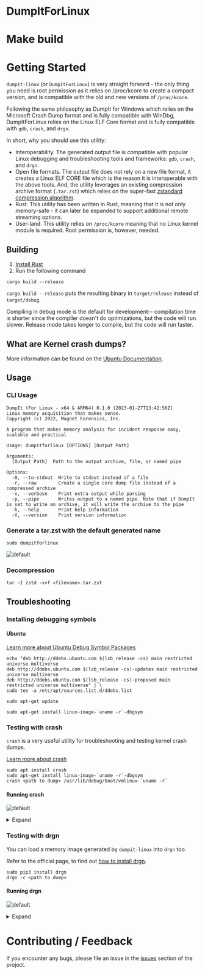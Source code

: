 # DumpItForLinux

# Make build 




# Getting Started
`dumpit-linux` (or `DumpItForLinux`) is very straight forward - the only thing you need is root permission as it relies on /proc/kcore to create a compact version, and is compatible with the old and new versions of `/proc/kcore`.

Following the same philosophy as DumpIt for Windows which relies on the Microsoft Crash Dump format and is fully compatible with WinDbg, DumpItForLinux relies on the Linux ELF Core format and is fully compatible with `gdb`,  `crash`, and `drgn`.

In short, why you should use this utility:
- Interoperability. The generated output file is compatible with popular Linux debugging and troubleshooting tools and frameworks: `gdb`, `crash`, and `drgn`.
- Open file formats. The output file does not rely on a new file format, it creates a Linux ELF CORE file which is the reason it is interoperable with the above tools. And, the utility leverages an existing compression archive format (`.tar.zst`) which relies on the super-fast [zstandard compression algorithm](http://facebook.github.io/zstd/).
- Rust. This utility has been written in Rust, meaning that it is not only memory-safe - it can later be expanded to support additional remote streaming options.
- User-land. This utility relies on `/proc/kcore` meaning that no Linux kernel module is required. Root permission is, however, needed.

## Building
1. [Install Rust](https://www.rust-lang.org/tools/install)
2. Run the following command
```
cargo build --release
```
`cargo build --release` puts the resulting binary in `target/release` instead of `target/debug`.

Compiling in debug mode is the default for development-- compilation time is shorter since the compiler doesn't do optimizations, but the code will run slower. Release mode takes longer to compile, but the code will run faster.

## What are Kernel crash dumps?
More information can be found on the [Ubuntu Documentation](https://ubuntu.com/server/docs/kernel-crash-dump).

## Usage
### CLI Usage
```
DumpIt (For Linux - x64 & ARM64) 0.1.0 (2023-01-27T13:42:56Z)
Linux memory acquisition that makes sense.
Copyright (c) 2022, Magnet Forensics, Inc.

A program that makes memory analysis for incident response easy, scalable and practical

Usage: dumpitforlinux [OPTIONS] [Output Path]

Arguments:
  [Output Path]  Path to the output archive, file, or named pipe

Options:
  -0, --to-stdout  Write to stdout instead of a file
  -r, --raw        Create a single core dump file instead of a compressed archive
  -v, --verbose    Print extra output while parsing
  -p, --pipe       Writes output to a named pipe. Note that if DumpIt is set to write an archive, it will write the archive to the pipe
  -h, --help       Print help information
  -V, --version    Print version information
```
### Generate a tar.zst with the default generated name
```
sudo dumpitforlinux 
```
![default](./screenshots/dumpit-sample.gif)
### Decompression
```
tar -I zstd -xvf <filename>.tar.zst
```

## Troubleshooting
### Installing debugging symbols
#### Ubuntu
[Learn more about Ubuntu Debug Symbol Packages](https://wiki.ubuntu.com/Debug%20Symbol%20Packages)

```
echo "deb http://ddebs.ubuntu.com $(lsb_release -cs) main restricted universe multiverse
deb http://ddebs.ubuntu.com $(lsb_release -cs)-updates main restricted universe multiverse
deb http://ddebs.ubuntu.com $(lsb_release -cs)-proposed main restricted universe multiverse" | \
sudo tee -a /etc/apt/sources.list.d/ddebs.list

sudo apt-get update

sudo apt-get install linux-image-`uname -r`-dbgsym
```
### Testing with crash
`crash` is a very useful utility for troubleshooting and testing kernel crash dumps.

[Learn more about crash](https://manpages.ubuntu.com/manpages/bionic/man8/crash.8.html)

```
sudo apt install crash
sudo apt-get install linux-image-`uname -r`-dbgsym
crash <path to dump> /usr/lib/debug/boot/vmlinux-`uname -r`
```

#### Running crash
![default](./screenshots/dumpit-crash.gif)

<details>
  <summary>Expand</summary>

```
$ crash kcore.dumpit.5.15.0-48-generic.2022-10-09-0039.core /usr/lib/debug/boot/vmlinux-5.15.0-48-generic 

crash 8.0.0
Copyright (C) 2002-2021  Red Hat, Inc.
Copyright (C) 2004, 2005, 2006, 2010  IBM Corporation
Copyright (C) 1999-2006  Hewlett-Packard Co
Copyright (C) 2005, 2006, 2011, 2012  Fujitsu Limited
Copyright (C) 2006, 2007  VA Linux Systems Japan K.K.
Copyright (C) 2005, 2011, 2020-2021  NEC Corporation
Copyright (C) 1999, 2002, 2007  Silicon Graphics, Inc.
Copyright (C) 1999, 2000, 2001, 2002  Mission Critical Linux, Inc.
Copyright (C) 2015, 2021  VMware, Inc.
This program is free software, covered by the GNU General Public License,
and you are welcome to change it and/or distribute copies of it under
certain conditions.  Enter "help copying" to see the conditions.
This program has absolutely no warranty.  Enter "help warranty" for details.
 
GNU gdb (GDB) 10.2
Copyright (C) 2021 Free Software Foundation, Inc.
License GPLv3+: GNU GPL version 3 or later <http://gnu.org/licenses/gpl.html>
This is free software: you are free to change and redistribute it.
There is NO WARRANTY, to the extent permitted by law.
Type "show copying" and "show warranty" for details.
This GDB was configured as "aarch64-unknown-linux-gnu".
Type "show configuration" for configuration details.
Find the GDB manual and other documentation resources online at:
    <http://www.gnu.org/software/gdb/documentation/>.

For help, type "help".
Type "apropos word" to search for commands related to "word"...

WARNING: cpu 0: cannot find NT_PRSTATUS note    
WARNING: cpu 1: cannot find NT_PRSTATUS note
please wait... (determining panic task)       
WARNING: cannot determine starting stack frame for task ffff80000a9488c0

WARNING: cannot determine starting stack frame for task ffff00000cc93f00
      KERNEL: /usr/lib/debug/boot/vmlinux-5.15.0-48-generic  [TAINTED]
    DUMPFILE: kcore.dumpit.5.15.0-48-generic.2022-10-09-0039.core
        CPUS: 2
        DATE: Sat Oct  8 17:39:28 PDT 2022
      UPTIME: 4 days, 14:22:02
LOAD AVERAGE: 0.28, 0.44, 0.51
       TASKS: 464
    NODENAME: ubuntu-linux-22-04-desktop
     RELEASE: 5.15.0-48-generic
     VERSION: #54-Ubuntu SMP Fri Aug 26 13:31:33 UTC 2022
     MACHINE: aarch64  (unknown Mhz)
      MEMORY: 2 GB
       PANIC: ""
         PID: 0
     COMMAND: "swapper/0"
        TASK: ffff80000a9488c0  (1 of 2)  [THREAD_INFO: ffff80000a9488c0]
         CPU: 0
       STATE: TASK_RUNNING (ACTIVE)
     WARNING: panic task not found

crash> ps
   PID    PPID  CPU       TASK        ST  %MEM     VSZ    RSS  COMM
>     0      0   0  ffff80000a9488c0  RU   0.0       0      0  [swapper/0]
      0      0   1  ffff0000002e3f00  RU   0.0       0      0  [swapper/1]
      1      0   0  ffff00000024ee40  IN   0.3  168440   8700  systemd
      2      0   1  ffff000000248fc0  IN   0.0       0      0  [kthreadd]
      3      2   0  ffff00000024de80  ID   0.0       0      0  [rcu_gp]
      4      2   0  ffff000000248000  ID   0.0       0      0  [rcu_par_gp]
      5      2   0  ffff00000024bf00  ID   0.0       0      0  [netns]
      7      2   0  ffff00000024cec0  ID   0.0       0      0  [kworker/0:0H]
      9      2   0  ffff000000259f80  ID   0.0       0      0  [mm_percpu_wq]
     10      2   0  ffff00000025ee40  IN   0.0       0      0  [rcu_tasks_rude_]
     11      2   0  ffff000000258fc0  IN   0.0       0      0  [rcu_tasks_trace]
     12      2   0  ffff00000025de80  IN   0.0       0      0  [ksoftirqd/0]
     13      2   0  ffff000000258000  ID   0.0       0      0  [rcu_sched]
     14      2   0  ffff00000025bf00  IN   0.0       0      0  [migration/0]
     15      2   0  ffff00000025af40  IN   0.0       0      0  [idle_inject/0]
     17      2   0  ffff0000002e2f40  IN   0.0       0      0  [cpuhp/0]
     18      2   1  ffff0000002e4ec0  IN   0.0       0      0  [cpuhp/1]
     19      2   1  ffff0000002e1f80  IN   0.0       0      0  [idle_inject/1]
     20      2   1  ffff0000002e6e40  IN   0.0       0      0  [migration/1]
(...)
```

</details>

### Testing with drgn
You can load a memory image generated by `dumpit-linux` into `drgn` too. 

Refer to the official page, to find out [how to install drgn](https://github.com/osandov/drgn#installation).

```
sudo pip3 install drgn
drgn -c <path to dump>
```

#### Running drgn
![default](./screenshots/dumpit-drgn.gif)

<details>
  <summary>Expand</summary>

```
$ drgn -c kcore.dumpit.5.15.0-48-generic.2022-10-09-0039.core 
drgn 0.0.20 (using Python 3.10.6, elfutils 0.186, without libkdumpfile)
For help, type help(drgn).
>>> import drgn
>>> from drgn import NULL, Object, cast, container_of, execscript, offsetof, reinterpret, sizeof
>>> from drgn.helpers.linux import *
>>> from drgn.helpers.linux import list_for_each_entry
>>> for mod in list_for_each_entry('struct module', prog['modules'].address_of_(), 'list'):
...     print(mod.name)
... 
(char [56])"usblp"
(char [56])"prl_fs_freeze"
(char [56])"prl_fs"
(char [56])"snd_hda_codec_generic"
(char [56])"ledtrig_audio"
(char [56])"snd_hda_intel"
(char [56])"snd_intel_dspcfg"
(...)
```

</details>

# Contributing / Feedback
If you encounter any bugs, please file an issue in the [issues](https://github.com/magnetforensics/dumpit-linux) section of the project.
